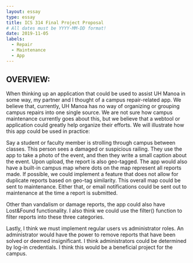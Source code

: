 ```yaml
---
layout: essay
type: essay
title: ICS 314 Final Project Proposal
# All dates must be YYYY-MM-DD format!
date: 2019-11-05
labels:
  - Repair
  - Maintenance
  - App
---
```



## OVERVIEW:

When thinking up an application that could be used to assist UH Manoa in some way, my partner and I thought of a campus repair-related app. We believe that, currently, UH Manoa has no way of organizing or grouping campus repairs into one single source. We are not sure how campus maintenance currently goes about this, but we believe that a webtool or application could greatly help organize their efforts. We will illustrate how this app could be used in practice:

Say a student or faculty member is strolling through campus between classes. This person sees a damaged or suspicious railing. They use the app to take a photo of the event, and then they write a small caption about the event. Upon upload, the report is also geo-tagged. The app would also have a built-in campus map where dots on the map represent all reports made. If possible, we could implement a feature that does not allow for duplicate reports based on geo-tag similarity. This overall map could be sent to maintenance. Either that, or email notifications could be sent out to maintenance at the time a report is submitted. 

Other than vandalism or damage reports, the app could also have Lost&Found functionality. I also think we could use the filter() function to filter reports into these three categories. 

Lastly, I think we must implement regular users vs administrator roles. An administrator would have the power to remove reports that have been solved or deemed insignificant. I think administrators could be determined by log-in credentials. I think this would be a beneficial project for the campus.